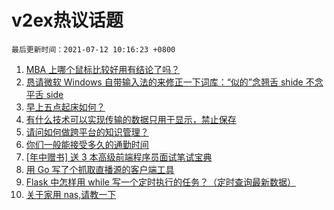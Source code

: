 # v2ex热议话题

`最后更新时间：2021-07-12 10:16:23 +0800`

1. [MBA 上哪个鼠标比较好用有结论了吗？](https://www.v2ex.com/t/788802)
1. [恳请微软 Windows 自带输入法的来修正一下词库：“似的”念翘舌 shide 不念平舌 side](https://www.v2ex.com/t/788822)
1. [早上五点起床如何？](https://www.v2ex.com/t/788874)
1. [有什么技术可以实现传输的数据只用于显示，禁止保存](https://www.v2ex.com/t/788887)
1. [请问如何做跨平台的知识管理？](https://www.v2ex.com/t/788826)
1. [你们一般能接受多久的通勤时间](https://www.v2ex.com/t/788898)
1. [[年中赠书] 送 3 本高级前端程序员面试笔试宝典](https://www.v2ex.com/t/788917)
1. [用 Go 写了个抓取直播源的客户端工具](https://www.v2ex.com/t/788806)
1. [Flask 中怎样用 while 写一个定时执行的任务？（定时查询最新数据）](https://www.v2ex.com/t/788811)
1. [关于家用 nas,请教一下](https://www.v2ex.com/t/788851)

